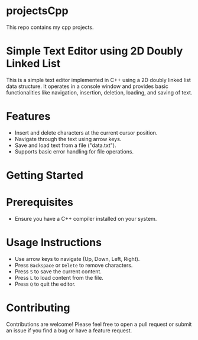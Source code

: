 # projectsCpp

This repo contains my cpp projects.

# Simple Text Editor using 2D Doubly Linked List

This is a simple text editor implemented in C++ using a 2D doubly linked list data structure. It operates in a console window and provides basic functionalities like navigation, insertion, deletion, loading, and saving of text.

# Features

- Insert and delete characters at the current cursor position.
- Navigate through the text using arrow keys.
- Save and load text from a file ("data.txt").
- Supports basic error handling for file operations.

# Getting Started

# Prerequisites

- Ensure you have a C++ compiler installed on your system.


# Usage Instructions

- Use arrow keys to navigate (Up, Down, Left, Right).
- Press `Backspace` or `Delete` to remove characters.
- Press `S` to save the current content.
- Press `L` to load content from the file.
- Press `Q` to quit the editor.

# Contributing

Contributions are welcome! Please feel free to open a pull request or submit an issue if you find a bug or have a feature request.
